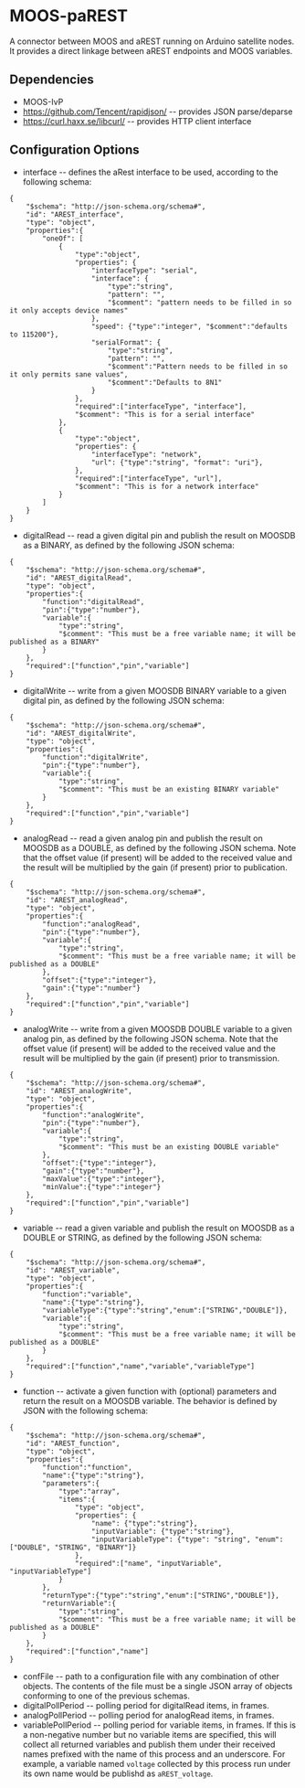# MOOS-paREST
A connector between MOOS and aREST running on Arduino satellite nodes. It provides a direct linkage between aREST endpoints and MOOS variables.

## Dependencies
* MOOS-IvP
* https://github.com/Tencent/rapidjson/ -- provides JSON parse/deparse
* https://curl.haxx.se/libcurl/ -- provides HTTP client interface

## Configuration Options
* interface -- defines the aRest interface to be used, according to the following schema:
```
{
	"$schema": "http://json-schema.org/schema#",
	"id": "AREST_interface",
	"type": "object",
	"properties":{
		"oneOf": [
			{
				"type":"object",
				"properties": {
					"interfaceType": "serial",
					"interface": {
						"type":"string",
						"pattern": "",
						"$comment": "pattern needs to be filled in so it only accepts device names"
					},
					"speed": {"type":"integer", "$comment":"defaults to 115200"},
					"serialFormat": {
						"type":"string", 
						"pattern": "",
						"$comment":"Pattern needs to be filled in so it only permits sane values",
						"$comment":"Defaults to 8N1"
					}
				},
				"required":["interfaceType", "interface"],
				"$comment": "This is for a serial interface"
			},
			{
				"type":"object",
				"properties": {
					"interfaceType": "network",
					"url": {"type":"string", "format": "uri"},
				},
				"required":["interfaceType", "url"],
				"$comment": "This is for a network interface"
			}
		]
	}
}
```
* digitalRead -- read a given digital pin and publish the result on MOOSDB as a BINARY, as defined by the following JSON schema:
```
{
	"$schema": "http://json-schema.org/schema#",
	"id": "AREST_digitalRead",
	"type": "object",
	"properties":{
		"function":"digitalRead",
		"pin":{"type":"number"},
		"variable":{
			"type":"string",
			"$comment": "This must be a free variable name; it will be published as a BINARY"
		}
	},
	"required":["function","pin","variable"]
}
```
* digitalWrite -- write from a given MOOSDB BINARY variable to a given digital pin, as defined by the following JSON schema:
```
{
	"$schema": "http://json-schema.org/schema#",
	"id": "AREST_digitalWrite",
	"type": "object",
	"properties":{
		"function":"digitalWrite",
		"pin":{"type":"number"},
		"variable":{
			"type":"string",
			"$comment": "This must be an existing BINARY variable"
		}
	},
	"required":["function","pin","variable"]
}
```
* analogRead -- read a given analog pin and publish the result on MOOSDB as a DOUBLE, as defined by the following JSON schema. Note that the offset value (if present) will be added to the received value and the result will be multiplied by the gain (if present) prior to publication.
```
{
	"$schema": "http://json-schema.org/schema#",
	"id": "AREST_analogRead",
	"type": "object",
	"properties":{
		"function":"analogRead",
		"pin":{"type":"number"},
		"variable":{
			"type":"string",
			"$comment": "This must be a free variable name; it will be published as a DOUBLE"
		},
		"offset":{"type":"integer"},
		"gain":{"type":"number"}
	},
	"required":["function","pin","variable"]
}
```
* analogWrite -- write from a given MOOSDB DOUBLE variable to a given analog pin, as defined by the following JSON schema. Note that the offset value (if present) will be added to the received value and the result will be multiplied by the gain (if present) prior to transmission.
```
{
	"$schema": "http://json-schema.org/schema#",
	"id": "AREST_analogWrite",
	"type": "object",
	"properties":{
		"function":"analogWrite",
		"pin":{"type":"number"},
		"variable":{
			"type":"string",
			"$comment": "This must be an existing DOUBLE variable"
		},
		"offset":{"type":"integer"},
		"gain":{"type":"number"},
		"maxValue":{"type":"integer"},
		"minValue":{"type":"integer"}
	},
	"required":["function","pin","variable"]
}
```
* variable -- read a given variable and publish the result on MOOSDB as a DOUBLE or STRING, as defined by the following JSON schema:
```
{
	"$schema": "http://json-schema.org/schema#",
	"id": "AREST_variable",
	"type": "object",
	"properties":{
		"function":"variable",
		"name":{"type":"string"},
		"variableType":{"type":"string","enum":["STRING","DOUBLE"]},
		"variable":{
			"type":"string",
			"$comment": "This must be a free variable name; it will be published as a DOUBLE"
		}
	},
	"required":["function","name","variable","variableType"]
}
```
* function -- activate a given function with (optional) parameters and return the result on a MOOSDB variable. The behavior is defined by JSON with the following schema:
```
{
	"$schema": "http://json-schema.org/schema#",
	"id": "AREST_function",
	"type": "object",
	"properties":{
		"function":"function",
		"name":{"type":"string"},
		"parameters":{
			"type":"array",
			"items":{
				"type": "object",
				"properties": {
					"name": {"type":"string"},
					"inputVariable": {"type":"string"},
					"inputVariableType": {"type": "string", "enum":["DOUBLE", "STRING", "BINARY"]} 
				},
				"required":["name", "inputVariable", "inputVariableType"]
			}
		},
		"returnType":{"type":"string","enum":["STRING","DOUBLE"]},
		"returnVariable":{
			"type":"string",
			"$comment": "This must be a free variable name; it will be published as a DOUBLE"
		}
	},
	"required":["function","name"]
}
``` 
* confFile -- path to a configuration file with any combination of other objects. The contents of the file must be a single JSON array of objects conforming to one of the previous schemas. 
* digitalPollPeriod -- polling period for digitalRead items, in frames. 
* analogPollPeriod -- polling period for analogRead items, in frames. 
* variablePollPeriod -- polling period for variable items, in frames. If this is a non-negative number but no variable items are specified, this will collect all returned variables and publish them under their received names prefixed with the name of this process and an underscore. For example, a variable named ```voltage``` collected by this process run under its own name would be publishd as ```aREST_voltage```.
